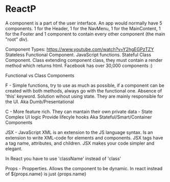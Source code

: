 # ReactP

A component is a part of the user interface. An app would normally have 5 components. 1 for the Header, 1 for the NavMenu, 1 for the MainContent, 1 for the Footer and 1 component to contain every other component (the main "root" div).

Component Types:
https://www.youtube.com/watch?v=Y2hgEGPzTZY
    Stateless Functional Component.
        JavaScript functions. 
    Stateful Class Component.
        Class extending component class, they must contain a render method which returns html.
Facebook has over 30,000 components :)

Functional vs Class Components

F - Simple functions, try to use as much as possible, if a component can be created with both methods, always go with the functional one.
Absence of 'this' keyword.
Solution wihout using state.
They are mainly responsible for the UI.
Aka Dumb/Presentational

C - More feature rich.
They can mantain their own private data - State
Complex UI logic
Provide lifecyle hooks
Aka Stateful/Smart/Container Components

JSX - JavaScript XML is an extension to the JS language syntax.
Is an extension to write XML-code for elements and components.
JSX tags have a tag name, attributes, and children.
JSX makes your code simpler and elegant.

In React you have to use 'className' instead of 'class'

Props - Propperties.
    Allows the component to be dynamic.
    In react instead of ${props.name} is just {props.name}